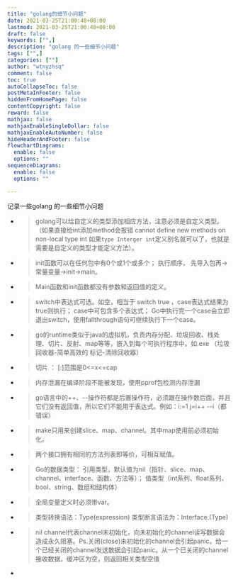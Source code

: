 ```yaml
---
title: "golang的细节小问题"
date: 2021-03-25T21:00:48+08:00
lastmod: 2021-03-25T21:00:48+08:00
draft: false
keywords: ["",]
description: "golang 的一些细节小问题"
tags: ["",]
categories: [""]
author: "wtnyzhsq"
comment: false
toc: true
autoCollapseToc: false
postMetaInFooter: false
hiddenFromHomePage: false
contentCopyright: false
reward: false
mathjax: false
mathjaxEnableSingleDollar: false
mathjaxEnableAutoNumber: false
hideHeaderAndFooter: false
flowchartDiagrams:
  enable: false
  options: ""
sequenceDiagrams: 
  enable: false
  options: ""

---
```


 记录一些golang 的一些细节小问题

<!--more-->

* > golang可以给自定义的类型添加相应方法，注意必须是自定义类型。（如果直接给int添加method会报错 cannot define new methods on non-local type int  如果`type Interger int`定义别名就可以了，也就是需要是自定义的类型才能定义方法）。
   >

   

* > init函数可以在任何包中有0个或1个或多个； 执行顺序， 先导入包再->常量变量->init->main。 
   >

   

* > Main函数和init函数都没有参数和返回值的定义。
   >

   

* > switch中表达式可选。如空，相当于 switch true ，case表达式结果为true则执行； case中可包含多个表达式； Go中执行完一个case会立即退出switch，使用fallthrough语句可继续执行下一个case。
   >

   

* > go的runtime类似于java的虚拟机，负责内存分配、垃圾回收、栈处理、切片、反射、map等等，嵌入到每个可执行程序中。如.exe  （垃圾回收器-简单高效的  标记-清除回收器）
   >

   

* > 切片 ： [:]范围是0<=x<=cap
   >

   

* > 内存泄漏在编译阶段不能被发现，使用pprof包检测内存泄漏
   >

   

* > go语言中的++、--操作符都是后置操作符，必须跟在操作数后面，并且它们没有返回值，所以它们不能用于表达式。例如：i:=1  j=i++  --i（都错误）
   >

   

* > make只用来创建slice、map、channel。其中map使用前必须初始化。
   >

   

* > 两个接口拥有相同的方法列表即等价，可相互赋值。
  >

  

* > Go的数据类型：
  > 引用类型，默认值为nil（指针、slice、map、channel、interface、函数、方法等）；
  > 值类型（int系列、float系列、bool、string、数组和结构体）

  

* > 全局变量定义时必须带var。
  >

  

* > 类型转换语法：Type(expression)   类型断言语法为：Interface.(Type)
  >

  

* > nil channel代表channel未初始化，向未初始化的channel读写数据会造成永久阻塞。Ps.关闭(close)未初始化的channel会引起panic。给一个已经关闭的channel发送数据会引起panic。从一个已关闭的channel接收数据，缓冲区为空，则返回相关类型空值

*   